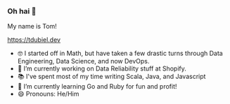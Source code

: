 ### Oh hai 👋
My name is Tom!

https://tdubiel.dev


- 🤓 I started off in Math, but have taken a few drastic turns through Data Engineering, Data Science, and now DevOps.
- 🔭 I’m currently working on Data Reliability stuff at Shopify.
- 📚 I've spent most of my time writing Scala, Java, and Javascript
- 🌱 I’m currently learning Go and Ruby for fun and profit!
- 😄 Pronouns: He/Him

<!--
**tmpdubz/tmpdubz** is a ✨ _special_ ✨ repository because its `README.md` (this file) appears on your GitHub profile.

Here are some ideas to get you started:

- 🔭 I’m currently working on ...
- 🌱 I’m currently learning ...
- 👯 I’m looking to collaborate on ...
- 🤔 I’m looking for help with ...
- 💬 Ask me about ...
- 📫 How to reach me: ...
- 😄 Pronouns: ...
- ⚡ Fun fact: ...
-->
